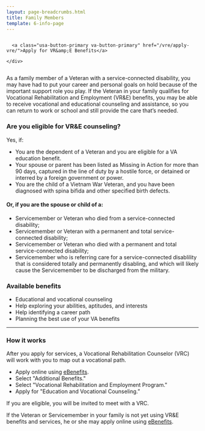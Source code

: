 ```yaml
---
layout: page-breadcrumbs.html
title: Family Members
template: 6-info-page
---
```


<div class="action-bar">
  <div class="row">
    <div class="small-12 columns">

      <a class="usa-button-primary va-button-primary" href="/vre/apply-vre/">Apply for VR&amp;E Benefits</a>

    </div>
  </div>
</div>

As a family member of a Veteran with a service-connected disability, you may have had to put your career and personal goals on hold because of the important support role you play. If the Veteran in your family qualifies for Vocational Rehabilitation and Employment (VR&amp;E) benefits, you may be able to receive vocational and educational counseling and assistance, so you can return to work or school and still provide the care that’s needed.
</div>


<div class="call-out" markdown="1">

### Are you eligible for VR&amp;E counseling?

Yes, if:

- You are the dependent of a Veteran and you are eligible for a VA education benefit.
- Your spouse or parent has been listed as Missing in Action for more than 90 days, captured in the line of duty by a hostile force, or detained or interred by a foreign government or power.
- You are the child of a Vietnam War Veteran, and you have been diagnosed with spina bifida and other specified birth defects.

#### Or, if you are the spouse or child of a:

- Servicemember or Veteran who died from a service-connected disability;
- Servicemember or Veteran with a permanent and total service-connected disability;
- Servicemember or Veteran who died with a permanent and total service-connected disability;
- Servicemember who is referring care for a service-connected disablility that is considered totally and permanently disabling, and which will likely cause the Servicemember to be discharged from the military.

</div>

### Available benefits

- Educational and vocational counseling
- Help exploring your abilities, aptitudes, and interests
- Help identifying a career path
- Planning the best use of your VA benefits

<hr>

### How it works

 After you apply for services, a Vocational Rehabilitation Counselor (VRC) will work with you to map out a vocational path.

- Apply online using [eBenefits](https://www.ebenefits.va.gov/ebenefits/about/feature?feature=disability-compensation).
- Select "Additional Benefits."
- Select "Vocational Rehabilitation and Employment Program."
- Apply for "Education and Vocational Counseling.”

If you are eligible, you will be invited to meet with a VRC.

If the Veteran or Servicemember in your family is not yet using VR&amp;E benefits and services, he or she may apply online using [eBenefits](https://www.ebenefits.va.gov/sep/web/guest/vocational-rehabilitation-employment).
